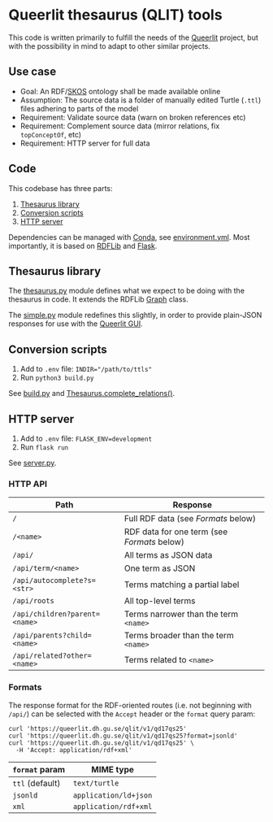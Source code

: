 # Queerlit thesaurus (QLIT) tools

This code is written primarily to fulfill the needs of the [Queerlit](https://queerlit.dh.gu.se/) project, but with the possibility in mind to adapt to other similar projects.

## Use case

- Goal: An RDF/[SKOS](https://www.w3.org/2004/02/skos/) ontology shall be made available online
- Assumption: The source data is a folder of manually edited Turtle (`.ttl`) files adhering to parts of the model
- Requirement: Validate source data (warn on broken references etc)
- Requirement: Complement source data (mirror relations, fix `topConceptOf`, etc)
- Requirement: HTTP server for full data

## Code

This codebase has three parts:

1. [Thesaurus library](#thesaurus-library)
2. [Conversion scripts](#conversion-scripts)
3. [HTTP server](#http-server)

Dependencies can be managed with [Conda](https://docs.conda.io/en/latest/), see [environment.yml](./environment.yml). Most importantly, it is based on [RDFLib](https://rdflib.readthedocs.io/en/stable/) and [Flask](https://flask.palletsprojects.com/en/2.1.x/).

## Thesaurus library

The [thesaurus.py](qlit/thesaurus.py) module defines what we expect to be doing with the thesaurus in code. It extends the RDFLib [Graph](https://rdflib.readthedocs.io/en/stable/apidocs/rdflib.html#rdflib.graph.Graph) class.

The [simple.py](qlit/simple.py) module redefines this slightly, in order to provide plain-JSON responses for use with the [Queerlit GUI](https://github.com/CDH-DevTeam/queerlit-gui).

## Conversion scripts

1. Add to `.env` file: `INDIR="/path/to/ttls"`
2. Run `python3 build.py`

See [build.py](build.py) and [Thesaurus.complete_relations()](qlit/thesaurus.py#L29).

## HTTP server

1. Add to `.env` file: `FLASK_ENV=development`
2. Run `flask run`

See [server.py](qlit/server.py).

### HTTP API

| Path                          | Response                                    |
| ----------------------------- | ------------------------------------------- |
| `/`                           | Full RDF data (see _Formats_ below)         |
| `/<name>`                     | RDF data for one term (see _Formats_ below) |
| `/api/`                       | All terms as JSON data                      |
| `/api/term/<name>`            | One term as JSON                            |
| `/api/autocomplete?s=<str>`   | Terms matching a partial label              |
| `/api/roots`                  | All top-level terms                         |
| `/api/children?parent=<name>` | Terms narrower than the term `<name>`       |
| `/api/parents?child=<name>`   | Terms broader than the term `<name>`        |
| `/api/related?other=<name>`   | Terms related to `<name>`                   |

### Formats

The response format for the RDF-oriented routes (i.e. not beginning with `/api/`) can be selected with the `Accept` header or the `format` query param:

```
curl 'https://queerlit.dh.gu.se/qlit/v1/qd17qs25'
curl 'https://queerlit.dh.gu.se/qlit/v1/qd17qs25?format=jsonld'
curl 'https://queerlit.dh.gu.se/qlit/v1/qd17qs25' \
  -H 'Accept: application/rdf+xml'
```

| `format` param  | MIME type             |
| --------------- | --------------------- |
| `ttl` (default) | `text/turtle`         |
| `jsonld`        | `application/ld+json` |
| `xml`           | `application/rdf+xml` |
